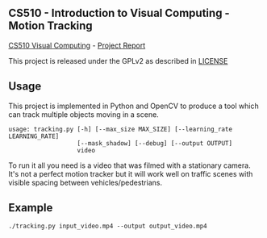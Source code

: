 CS510 - Introduction to Visual Computing - Motion Tracking
---------------

[CS510 Visual Computing](http://web.cecs.pdx.edu/~fliu/courses/cs410) - [Project Report](https://dl.dropboxusercontent.com/u/13119212/CS510vc-MitchSouders-proj2.pdf)

This project is released under the GPLv2 as described in [LICENSE](LICENSE)

Usage
--------------

This project is implemented in Python and OpenCV to produce a tool which can track multiple objects moving in a scene.

    usage: tracking.py [-h] [--max_size MAX_SIZE] [--learning_rate LEARNING_RATE]
                       [--mask_shadow] [--debug] [--output OUTPUT]
                       video

To run it all you need is a video that was filmed with a stationary camera. It's not a perfect motion tracker but it will work well on traffic scenes with visible spacing between vehicles/pedestrians.

Example
----------
    ./tracking.py input_video.mp4 --output output_video.mp4


